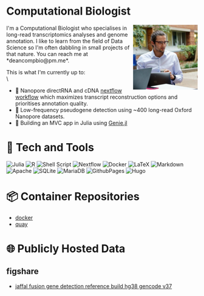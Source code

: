 # Computational Biologist
<!-- 
**number-25/number-25** is a ✨ _special_ ✨ repository because its `README.md` (this file) appears on your GitHub profile. Bioinfor-matician/magician - - 💡 Learning SQL, and single-cell sequencing analysis  

-->
<img align="right" width="170" height="170" src="https://github.com/number-25/ComputationalBiology-for-Autodidacts/blob/main/Cheatsheets/dp_dean_git_400x400.jpg">     
I'm a Computational Biologist who specialises in long-read transcriptomics analyses and genome annotation. I like to learn from the field of Data Science so I'm often dabbling in small projects of that nature. You can reach me at *deancompbio@pm.me*.

This is what I'm currently up to:   
\
- 🚦 Nanopore directRNA and cDNA [nextflow workflow](https://github.com/number-25/rich_directRNA) which maximizes transcript reconstruction options and prioritises annotation quality.
- 🧬 Low-frequency pseudogene detection using ~400 long-read Oxford Nanopore datasets. 
- 🧞 Building an MVC app in Julia using [Genie.jl](https://github.com/GenieFramework/Genie.jl)   


# :crystal_ball: Tech and Tools
![Julia](https://img.shields.io/badge/-Julia-9558B2?style=flat&logo=julia&logoColor=white) ![R](https://img.shields.io/badge/r-%23276DC3.svg?style=flat&logo=r&logoColor=white) ![Shell Script](https://img.shields.io/badge/shell_script-%23121011.svg?style=flat&logo=gnu-bash&logoColor=white) ![Nextflow](https://img.shields.io/badge/nextflow-green) ![Docker](https://img.shields.io/badge/docker-%230db7ed.svg?style=flat&logo=docker&logoColor=white) ![LaTeX](https://img.shields.io/badge/latex-%23008080.svg?style=flat&logo=latex&logoColor=white) ![Markdown](https://img.shields.io/badge/markdown-%23000000.svg?style=flat&logo=markdown&logoColor=white) ![Apache](https://img.shields.io/badge/apache-%23D42029.svg?style=flat&logo=apache&logoColor=white) ![SQLite](https://img.shields.io/badge/sqlite-%2307405e.svg?style=flat&logo=sqlite&logoColor=white) ![MariaDB](https://img.shields.io/badge/MariaDB-003545?style=flat&logo=mariadb&logoColor=white) ![GithubPages](https://img.shields.io/badge/github%20pages-121013?style=flat&logo=github&logoColor=white) ![Hugo](https://img.shields.io/badge/Hugo-black.svg?style=flat&logo=Hugo) 

# 📦 Container Repositories 
- [docker](https://hub.docker.com/r/number25/)
- [quay](https://quay.io/user/number_25/)

# 🌐 Publicly Hosted Data
## figshare 
- [jaffal fusion gene detection reference build hg38 gencode v37](https://figshare.com/articles/dataset/Jaffa_hg38_gencode37_reference/27673314)
